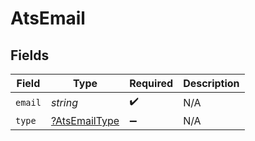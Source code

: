 # AtsEmail


## Fields

| Field                                                | Type                                                 | Required                                             | Description                                          |
| ---------------------------------------------------- | ---------------------------------------------------- | ---------------------------------------------------- | ---------------------------------------------------- |
| `email`                                              | *string*                                             | :heavy_check_mark:                                   | N/A                                                  |
| `type`                                               | [?AtsEmailType](../../models/shared/AtsEmailType.md) | :heavy_minus_sign:                                   | N/A                                                  |